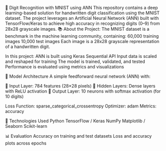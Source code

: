 🔢 Digit Recognition with MNIST using ANN
This repository contains a deep learning-based solution for handwritten digit classification using the MNIST dataset. The project leverages an Artificial Neural Network (ANN) built with TensorFlow/Keras to achieve high accuracy in recognizing digits (0–9) from 28x28 grayscale images.
📚 About the Project:
The MNIST dataset is a benchmark in the machine learning community, containing:
60,000 training images
10,000 test images
Each image is a 28x28 grayscale representation of a handwritten digit.

In this project:
ANN is built using Keras Sequential API
Input data is scaled and reshaped for training
The model is trained, validated, and tested
Performance is evaluated using metrics and visualizations

🧠 Model Architecture
A simple feedforward neural network (ANN) with:

🔢 Input Layer: 784 features (28×28 pixels)
🧠 Hidden Layers: Dense layers with ReLU activation
🧮 Output Layer: 10 neurons with softmax activation (for 10 digits)

Loss Function: sparse_categorical_crossentropy
Optimizer: adam
Metrics: accuracy

🧪 Technologies Used
Python
TensorFlow / Keras
NumPy
Matplotlib / Seaborn
Scikit-learn

📊 Evaluation
Accuracy on training and test datasets
Loss and accuracy plots across epochs
